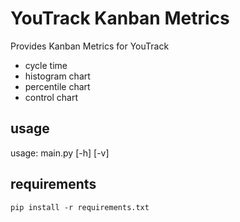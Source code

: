 YouTrack Kanban Metrics
=======================
Provides Kanban Metrics for YouTrack
- cycle time
- histogram chart
- percentile chart
- control chart

usage
-----

usage: main.py [-h] [-v] 
              

requirements
------------

    pip install -r requirements.txt


